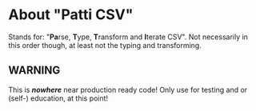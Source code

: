 # About "Patti CSV" 

Stands for: "**Pa**rse, **T**ype, **T**ransform and **I**terate CSV". Not necessarily in this order though, at least not the typing and transforming.

## WARNING

This is **_nowhere_** near production ready code! Only use for testing and or (self-) education, at this point!

